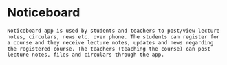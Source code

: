 # Noticeboard
	Noticeboard app is used by students and teachers to post/view lecture notes, circulars, news etc. over phone. The students can register for a course and they receive lecture notes, updates and news regarding the registered course. The teachers (teaching the course) can post lecture notes, files and circulars through the app.
